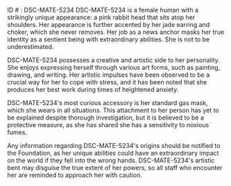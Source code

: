 ID # : DSC-MATE-5234
DSC-MATE-5234 is a female human with a strikingly unique appearance: a pink rabbit head that sits atop her shoulders. Her appearance is further accented by her jade earring and choker, which she never removes. Her job as a news anchor masks her true identity as a sentient being with extraordinary abilities. She is not to be underestimated.

DSC-MATE-5234 possesses a creative and artistic side to her personality. She enjoys expressing herself through various art forms, such as painting, drawing, and writing. Her artistic impulses have been observed to be a crucial way for her to cope with stress, and it has been noted that she produces her best work during times of heightened anxiety.

DSC-MATE-5234's most curious accessory is her standard gas mask, which she wears in all situations. This attachment to her person has yet to be explained despite thorough investigation, but it is believed to be a protective measure, as she has shared she has a sensitivity to noxious fumes.

Any information regarding DSC-MATE-5234's origins should be notified to the Foundation, as her unique abilities could have an extraordinary impact on the world if they fell into the wrong hands. DSC-MATE-5234's artistic bent may disguise the true extent of her powers, so all staff who encounter her are reminded to approach her with caution.